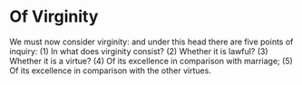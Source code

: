 # Of Virginity

We must now consider virginity: and under this head there are five points of inquiry:
(1) In what does virginity consist?
(2) Whether it is lawful?
(3) Whether it is a virtue?
(4) Of its excellence in comparison with marriage;
(5) Of its excellence in comparison with the other virtues.